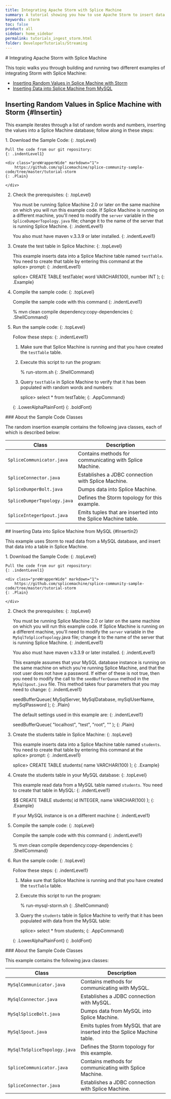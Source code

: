 ```yaml
---
title: Integrating Apache Storm with Splice Machine
summary: A tutorial showing you how to use Apache Storm to insert data from a MySQL database into a Splice Machine database.
keywords: storm
toc: false
product: all
sidebar: home_sidebar
permalink: tutorials_ingest_storm.html
folder: DeveloperTutorials/Streaming
---
```

<section>
<div class="TopicContent" data-swiftype-index="true" markdown="1">
# Integrating Apache Storm with Splice Machine

This topic walks you through building and running two different examples
of integrating Storm with Splice Machine:

* [Inserting Random Values in Splice Machine with Storm](#Insertin)
* [Inserting Data into Splice Machine from MySQL](#Insertin2)

## Inserting Random Values in Splice Machine with Storm   {#Insertin}

This example iterates through a list of random words and numbers,
inserting the values into a Splice Machine database; follow along in
these steps:

<div class="opsStepsList" markdown="1">
1.  Download the Sample Code:
    {: .topLevel}

    Pull the code from our git repository:
    {: .indentLevel1}

    <div class="preWrapperWide" markdown="1">
        https://github.com/splicemachine/splice-community-sample-code/tree/master/tutorial-storm
    {: .Plain}

    </div>

2.  Check the prerequisites:
    {: .topLevel}

    You must be running Splice Machine 2.0 or later on the same machine
    on which you will run this example code. If Splice Machine is
    running on a different machine, you'll need to modify the `server`
    variable in the `SpliceDumperTopology.java` file; change it to the
    name of the server that is running Splice Machine.
    {: .indentLevel1}

    You also must have <span class="AppCommand">maven v.3.3.9</span> or
    later installed.
    {: .indentLevel1}

3.  Create the test table in Splice Machine:
    {: .topLevel}

    This example inserts data into a Splice Machine table named
    `testTable`. You need to create that table by entering this command
    at the <span class="AppCommand">splice&gt;</span> prompt:
    {: .indentLevel1}

    <div class="preWrapperWide" markdown="1">
        splice> CREATE TABLE testTable( word VARCHAR(100), number INT );
    {: .Example}

    </div>

4.  Compile the sample code:
    {: .topLevel}

    Compile the sample code with this command
    {: .indentLevel1}

    <div class="preWrapperWide" markdown="1">
        % mvn clean compile dependency:copy-dependencies
    {: .ShellCommand}

    </div>

5.  Run the sample code:
    {: .topLevel}

    Follow these steps:
    {: .indentLevel1}

    1.  Make sure that Splice Machine is running and that you have
        created the `testTable` table.
    2.  Execute this script to run the program:

        <div class="preWrapperWide" markdown="1">
            % run-storm.sh
        {: .ShellCommand}

        </div>

    3.  Query `testTable` in Splice Machine to verify that it has been
        populated with random words and numbers:

        <div class="preWrapperWide" markdown="1">
            splice> select * from testTable;
        {: .AppCommand}

        </div>
    {: .LowerAlphaPlainFont}
{: .boldFont}

</div>
### About the Sample Code Classes

The random insertion example contains the following java classes, each
of which is described below:

<table>
                <col />
                <col />
                <thead>
                    <tr>
                        <th>Class</th>
                        <th>Description</th>
                    </tr>
                </thead>
                <tbody>
                    <tr>
                        <td><code>SpliceCommunicator.java</code></td>
                        <td>Contains methods for communicating with Splice Machine.</td>
                    </tr>
                    <tr>
                        <td><code>SpliceConnector.java</code></td>
                        <td>Establishes a JDBC connection with Splice Machine.</td>
                    </tr>
                    <tr>
                        <td><code>SpliceDumperBolt.java</code></td>
                        <td>Dumps data into Splice Machine.</td>
                    </tr>
                    <tr>
                        <td><code>SpliceDumperTopology.java</code></td>
                        <td>Defines the Storm topology for this example.</td>
                    </tr>
                    <tr>
                        <td><code>SpliceIntegerSpout.java</code></td>
                        <td>Emits tuples that are inserted into the Splice Machine table.</td>
                    </tr>
                </tbody>
            </table>
## Inserting Data into Splice Machine from MySQL   {#Insertin2}

This example uses Storm to read data from a MySQL database, and insert
that data into a table in Splice Machine.

<div class="opsStepsList" markdown="1">
1.  Download the Sample Code:
    {: .topLevel}

    Pull the code from our git repository:
    {: .indentLevel1}

    <div class="preWrapperWide" markdown="1">
        https://github.com/splicemachine/splice-community-sample-code/tree/master/tutorial-storm
    {: .Plain}

    </div>

2.  Check the prerequisites:
    {: .topLevel}

    You must be running Splice Machine 2.0 or later on the same machine
    on which you will run this example code. If Splice Machine is
    running on a different machine, you'll need to modify the `server`
    variable in the `MySqlToSpliceTopology`.java file; change it to the
    name of the server that is running Splice Machine.
    {: .indentLevel1}

    You also must have <span class="AppCommand">maven v.3.3.9</span> or
    later installed.
    {: .indentLevel1}

    This example assumes that your MySQL database instance is running on
    the same machine on which you're running Splice Machine, and that
    the root user does not have a password. If either of these is not
    true, then you need to modify the call to the `seedBufferQueue`
    method in the `MySqlSpout.java` file. This method takes four
    parameters that you may need to change:
    {: .indentLevel1}

    <div class="preWrapperWide" markdown="1">
        seedBufferQueue( MySqlServer, MySqlDatabase, mySqlUserName, mySqlPassword );
    {: .Plain}

    </div>

    The default settings used in this example are:
    {: .indentLevel1}

    <div class="preWrapperWide" markdown="1">
        seedBufferQueue( "localhost", "test", "root", "" );
    {: .Plain}

    </div>

3.  Create the students table in Splice Machine:
    {: .topLevel}

    This example inserts data into a Splice Machine table named
    `students`. You need to create that table by entering this command
    at the <span class="AppCommand">splice&gt;</span> prompt:
    {: .indentLevel1}

    <div class="preWrapperWide" markdown="1">
        splice> CREATE TABLE students( name VARCHAR(100) );
    {: .Example}

    </div>

4.  Create the students table in your MySQL database:
    {: .topLevel}

    This example read data from a MySQL table named `students`. You need
    to create that table in MySQL:
    {: .indentLevel1}

    <div class="preWrapperWide" markdown="1">
        $$ CREATE TABLE students( id INTEGER, name VARCHAR(100) );
    {: .Example}

    </div>

    If your MySQL instance is on a different machine
    {: .indentLevel1}

5.  Compile the sample code:
    {: .topLevel}

    Compile the sample code with this command
    {: .indentLevel1}

    <div class="preWrapperWide" markdown="1">
        % mvn clean compile dependency:copy-dependencies
    {: .ShellCommand}

    </div>

6.  Run the sample code:
    {: .topLevel}

    Follow these steps:
    {: .indentLevel1}

    1.  Make sure that Splice Machine is running and that you have
        created the `testTable` table.
    2.  Execute this script to run the program:

        <div class="preWrapperWide" markdown="1">
            % run-mysql-storm.sh
        {: .ShellCommand}

        </div>

    3.  Query the `students` table in Splice Machine to verify that it
        has been populated with data from the MySQL table:

        <div class="preWrapperWide" markdown="1">
            splice> select * from students;
        {: .AppCommand}

        </div>
    {: .LowerAlphaPlainFont}
{: .boldFont}

</div>
### About the Sample Code Classes

This example contains the following java classes:

<table>
                <col />
                <col />
                <thead>
                    <tr>
                        <th>Class</th>
                        <th>Description</th>
                    </tr>
                </thead>
                <tbody>
                    <tr>
                        <td><code>MySqlCommunicator.java</code></td>
                        <td>Contains methods for communicating with MySQL.</td>
                    </tr>
                    <tr>
                        <td><code>MySqlConnector.java</code></td>
                        <td>Establishes a JDBC connection with MySQL.</td>
                    </tr>
                    <tr>
                        <td><code>MySqlSpliceBolt.java</code></td>
                        <td>Dumps data from MySQL into Splice Machine.</td>
                    </tr>
                    <tr>
                        <td><code>MySqlSpout.java</code></td>
                        <td>Emits tuples from MySQL that are inserted into the Splice Machine table.</td>
                    </tr>
                    <tr>
                        <td><code>MySqlToSpliceTopology.java</code></td>
                        <td>Defines the Storm topology for this example.</td>
                    </tr>
                    <tr>
                        <td><code>SpliceCommunicator.java</code></td>
                        <td>Contains methods for communicating with Splice Machine.</td>
                    </tr>
                    <tr>
                        <td><code>SpliceConnector.java</code></td>
                        <td>Establishes a JDBC connection with Splice Machine.</td>
                    </tr>
                </tbody>
            </table>
</div>
</section>
